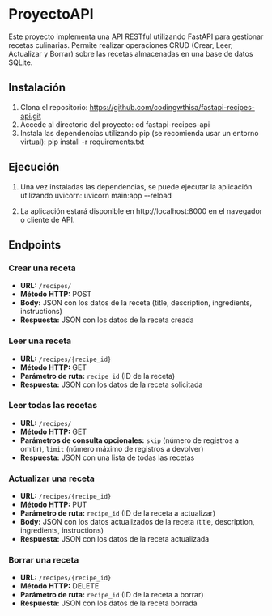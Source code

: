 # ProyectoAPI

Este proyecto implementa una API RESTful utilizando FastAPI para gestionar recetas culinarias. Permite realizar operaciones CRUD (Crear, Leer, Actualizar y Borrar) sobre las recetas almacenadas en una base de datos SQLite.

## Instalación

1. Clona el repositorio:
   https://github.com/codingwthisa/fastapi-recipes-api.git
2. Accede al directorio del proyecto:
   cd fastapi-recipes-api
3. Instala las dependencias utilizando pip (se recomienda usar un entorno virtual):
   pip install -r requirements.txt

## Ejecución

1. Una vez instaladas las dependencias, se puede ejecutar la aplicación utilizando uvicorn:
  uvicorn main:app --reload

2. La aplicación estará disponible en http://localhost:8000 en el navegador o cliente de API.

## Endpoints

### Crear una receta

- **URL:** `/recipes/`
- **Método HTTP:** POST
- **Body:** JSON con los datos de la receta (title, description, ingredients, instructions)
- **Respuesta:** JSON con los datos de la receta creada

### Leer una receta

- **URL:** `/recipes/{recipe_id}`
- **Método HTTP:** GET
- **Parámetro de ruta:** `recipe_id` (ID de la receta)
- **Respuesta:** JSON con los datos de la receta solicitada

### Leer todas las recetas

- **URL:** `/recipes/`
- **Método HTTP:** GET
- **Parámetros de consulta opcionales:** `skip` (número de registros a omitir), `limit` (número máximo de registros a devolver)
- **Respuesta:** JSON con una lista de todas las recetas

### Actualizar una receta

- **URL:** `/recipes/{recipe_id}`
- **Método HTTP:** PUT
- **Parámetro de ruta:** `recipe_id` (ID de la receta a actualizar)
- **Body:** JSON con los datos actualizados de la receta (title, description, ingredients, instructions)
- **Respuesta:** JSON con los datos de la receta actualizada

### Borrar una receta

- **URL:** `/recipes/{recipe_id}`
- **Método HTTP:** DELETE
- **Parámetro de ruta:** `recipe_id` (ID de la receta a borrar)
- **Respuesta:** JSON con los datos de la receta borrada









